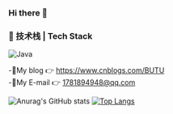 ### Hi there 👋



### 👾 技术栈 | Tech Stack
![Java](https://img.shields.io/badge/Java-11-orange)

-🤔My blog 👉 https://www.cnblogs.com/BUTU  
-🔭My E-mail 👉 1781894948@qq.com

![Anurag's GitHub stats](https://github-readme-stats.vercel.app/api?username=BUTUbird&show_icons=true)
[![Top Langs](https://github-readme-stats.vercel.app/api/top-langs/?username=BUTUbird&layout=compact)](https://github.com/anuraghazra/github-readme-stats)

<!--
**BUTUbird/BUTUbird** is a ✨ _special_ ✨ repository because its `README.md` (this file) appears on your GitHub profile.

Here are some ideas to get you started:

- 🔭 I’m currently working on ...
- 🌱 I’m currently learning ...
- 👯 I’m looking to collaborate on ...
- 🤔 I’m looking for help with ...
- 💬 Ask me about ...
- 📫 How to reach me: ...
- 😄 Pronouns: ...
- ⚡ Fun fact: ...
-->
